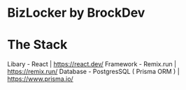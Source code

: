 # BizLocker by BrockDev

# The Stack

Libary - React | https://react.dev/
Framework - Remix.run | https://remix.run/
Database - PostgresSQL ( Prisma ORM ) | https://www.prisma.io/
